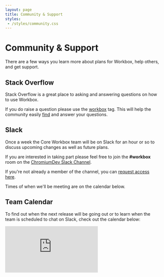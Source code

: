 ```yaml
---
layout: page
title: Community & Support
styles:
 - /styles/community.css
---
```


# Community & Support

There are a few ways you learn more about plans for Workbox, help others,
and get support.

## Stack Overflow

Stack Overflow is a great place to asking and answering
questions on how to use Workbox.

If you do raise a question please use the
[workbox](https://stackoverflow.com/questions/ask?tags=workbox)
tag. This will help the community easily
[find](https://stackoverflow.com/questions/tagged/workbox) and answer your
questions.

## Slack

Once a week the Core Workbox team will be on Slack
for an hour or so to discuss upcoming changes as well
as future plans.

If you are interested in taking part please feel free to join
the **#workbox** room on the
[ChromiumDev Slack Channel](https://chromiumdev.slack.com/).

If you're not already a member of the channel, you can
[request access here](https://chromiumdev-slack.herokuapp.com/).

Times of when we'll be meeting are on the calendar below.

## Team Calendar

To find out when the next release will be going out or
to learn when the team is scheduled to chat
on Slack, check out the calendar below:

<iframe src="https://calendar.google.com/calendar/embed?showTitle=0&amp;showNav=0&amp;showPrint=0&amp;showTabs=0&amp;showCalendars=0&amp;mode=WEEK&amp;height=600&amp;wkst=2&amp;bgcolor=%23FFFFFF&amp;src=gsmnmr45i797q67dfhp08t48no%40group.calendar.google.com&amp;color=%23333333&amp;ctz=America%2FLos_Angeles" frameborder="0" scrolling="no" class="community__iframe"></iframe>
